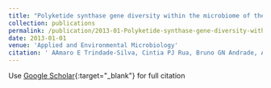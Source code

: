 ```yaml
---
title: "Polyketide synthase gene diversity within the microbiome of the sponge Arenosclera brasiliensis, endemic to the Southern Atlantic Ocean."
collection: publications
permalink: /publication/2013-01-Polyketide-synthase-gene-diversity-within-the-microbiome-of-the-sponge-Arenosclera-brasiliensis,-endemic-to-the-Southern-Atlantic-Ocean
date: 2013-01-01
venue: 'Applied and Environmental Microbiology'
citation: ' AAmaro E Trindade-Silva, Cintia PJ Rua, Bruno GN Andrade, Ana Carolina Paulo Vicente, Genivaldo GZ Silva, Roberto GS Berlinck, Fabiano L Thompson, &quot;Polyketide synthase gene diversity within the microbiome of the sponge Arenosclera brasiliensis, endemic to the Southern Atlantic Ocean..&quot; Applied and Environmental Microbiolog, 2013.'
---
```

Use [Google Scholar](https://scholar.google.com/scholar?hl=pt-BR&as_sdt=0%2C5&q=Polyketide+synthase+gene+diversity+within+the+microbiome+of+the+sponge+Arenosclera+brasiliensis%2C+endemic+to+the+Southern+Atlantic+Ocean&btnG=.){:target="_blank"} for full citation 

